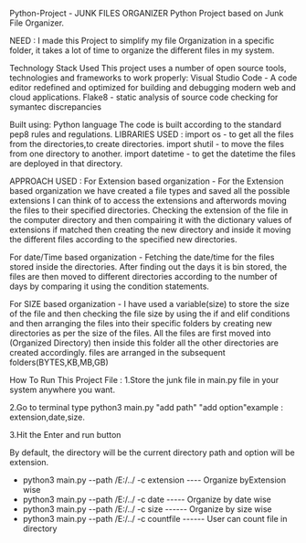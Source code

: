 Python-Project - JUNK FILES ORGANIZER
Python Project based on Junk File Organizer.

NEED :
I made this Project to simplify my file Organization in a specific folder, it takes a lot of time 
to organize the different files in my system.

Technology Stack Used
​This project uses a number of open source tools, technologies and frameworks to work properly:​
Visual Studio Code - A code editor redefined and optimized for building and debugging modern web and cloud applications.
Flake8 - static analysis of source code checking for symantec discrepancies

Built using:
Python language
The code is built according to the standard pep8 rules and regulations.
LIBRARIES USED :
import os - to get all the files from the directories,to create directories.
import shutil - to move the files from one directory to another.
import datetime - to get the datetime the files are deployed in that directory.

APPROACH USED :
For Extension based organization - For the Extension based organization we have created a file types and saved all 
the possible extensions I can think of to access the extensions and afterwords moving the files to their specified 
directories. Checking the extension of the file in the computer directory and then compairing it with the dictionary 
values of extensions if matched then creating the new directory and inside it moving the different files according to 
the specified new directories.

For date/Time based organization - Fetching the date/time for the files stored inside the directories. After finding
out the days it is bin stored, the files are then moved to different directories according to the number of days by 
comparing it using the condition statements.

For SIZE based organization - I have used a variable(size) to store the size of the file and then checking the file 
size by using the if and elif conditions and then arranging the files into their specific folders by creating new 
directories as per the size of the files. All the files are first moved into (Organized Directory) then inside this 
folder all the other directories are created accordingly. files are arranged in the subsequent folders(BYTES,KB,MB,GB)

How To Run This Project File :
1.Store the junk file in main.py file in your system anywhere you want.

2.Go to terminal type python3 main.py "add path" "add option"example : extension,date,size.

3.Hit the Enter and run button

By default, the directory will be the current directory path and option will be extension.
- python3 main.py --path /E:/../ -c extension           ---- Organize byExtension wise
- python3 main.py --path /E:/../ -c date                ----- Organize by date wise
- python3 main.py --path /E:/../ -c size                ------ Organize by size wise
- python3 main.py --path /E:/../ -c countfile           ------ User can count file in directory